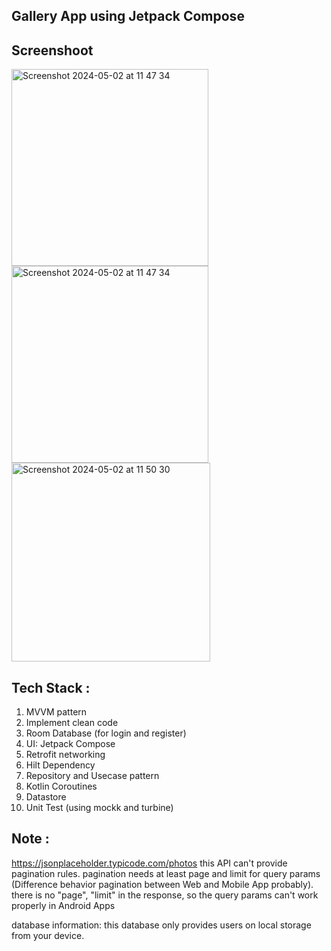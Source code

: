 ## Gallery App using Jetpack Compose

## Screenshoot
<img width="315" alt="Screenshot 2024-05-02 at 11 47 34" src="https://github.com/rakai77/MyGallery/assets/58464856/80bb395f-9821-42fd-b9f7-1b07d1365dd5">
<img width="315" alt="Screenshot 2024-05-02 at 11 47 34" src="https://github.com/rakai77/MyGallery/assets/58464856/5fba7f27-f869-4711-92d6-d7a7972dc835">
<img width="318" alt="Screenshot 2024-05-02 at 11 50 30" src="https://github.com/rakai77/MyGallery/assets/58464856/c761d8f9-9560-428d-8a77-b2f167dca53c">


## Tech Stack : 
 1. MVVM pattern
 2. Implement clean code 
 3. Room Database (for login and register)
 4. UI: Jetpack Compose
 5. Retrofit networking
 6. Hilt Dependency
 7. Repository and Usecase pattern
 8. Kotlin Coroutines
 9. Datastore
 10. Unit Test (using mockk and turbine)

## Note :
https://jsonplaceholder.typicode.com/photos this API can't provide pagination rules.
pagination needs at least page and limit for query params (Difference behavior pagination between Web and Mobile App probably).
there is no "page", "limit" in the response, so the query params can't work properly in Android Apps

database information:
this database only provides users on local storage from your device.
